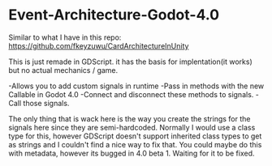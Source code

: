 # Event-Architecture-Godot-4.0

Similar to what I have in this repo:
https://github.com/fkeyzuwu/CardArchitectureInUnity

This is just remade in GDScript. it has the basis for implentation(it works) but no actual mechanics / game.

  -Allows you to add custom signals in runtime
  -Pass in methods with the new Callable in Godot 4.0
  -Connect and disconnect these methods to signals.
  -Call those signals.
  
The only thing that is wack here is the way you create the strings for the signals here since they are semi-hardcoded.
Normally I would use a class type for this, however GDScript doesn't support inherited class types to get as strings and I couldn't find a nice way to fix that.
You could maybe do this with metadata, however its bugged in 4.0 beta 1. Waiting for it to be fixed.
